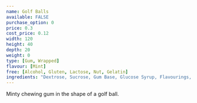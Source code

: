 ```yaml
---
name: Golf Balls
available: FALSE
purchase_option: 0
price: 0.3
cost_price: 0.12
width: 120
height: 40
depth: 20
weight: 0
type: [Gum, Wrapped]
flavour: [Mint]
free: [Alcohol, Gluten, Lactose, Nut, Gelatin]
ingredients: "Dextrose, Sucrose, Gum Base, Glucose Syrup, Flavourings, Colour E171, Glazing Agents: Carnauba Wax, Shellac, Antioxidant"
---
```

Minty chewing gum in the shape of a golf ball.